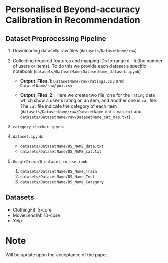 # ‌Personalised Beyond-accuracy Calibration in Recommendation

## Dataset Preprocessing Pipeline

1. Downloading datasets raw files (`datasets/DatasetName/raw`)

2. Collecting required features and mapping IDs to range `0` - `N` (the number of users or items). To do this we provide each dataset a specific notebook (`datasets/DatasetName/DatasetName_dataset.ipynb`)

    - __Output_Files_1__: `DatasetName/raw/ratings.csv` and `DatasetName/raw/poi.csv`

    - __Output_Files_2__:: Here we create two file, one for the `rating` data which show a user's rating on an item, and another one is `cat` file. The `cat` file indicate the category of each item (`datasets/DatasetName/raw/DatasetName_data_map.txt` and `datasets/DatasetName/raw/DatasetName_cat_map.txt`)

3. `category_checker.ipynb`:

4. `dataset.ipynb`:

    - `datasets/DatasetName/DS_NAME_data.txt`
    - `datasets/DatasetName/DS_NAME_cat.txt`
    
5. `GoogleDrive/0_dataset_in_use.ipnb`:

    1. `datasets/DatasetName/DS_Name_Train`
    2. `datasets/DatasetName/DS_Name_Test`
    3. `datasets/DatasetName/DS_Name_Category`

## Datasets
- ClothingFit: 5-core
- MovieLens1M: 10-core
- Yelp

# Note
Will be update upon the acceptance of the paper.
